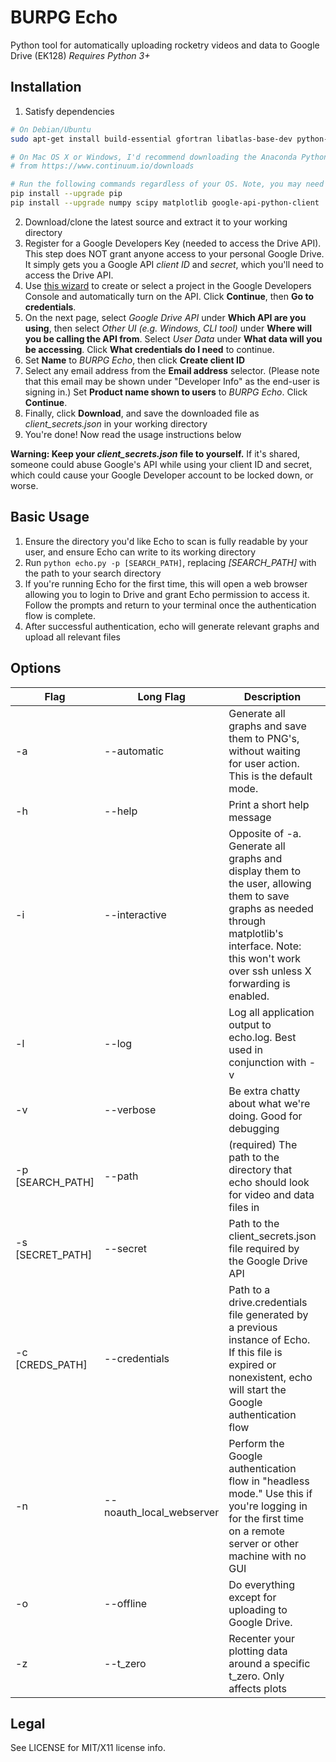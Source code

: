 # BURPG Echo
Python tool for automatically uploading rocketry videos and data to Google Drive (EK128)
*Requires Python 3+*

## Installation
1. Satisfy dependencies
  ```bash
  # On Debian/Ubuntu
  sudo apt-get install build-essential gfortran libatlas-base-dev python-pip python-dev

  # On Mac OS X or Windows, I'd recommend downloading the Anaconda Python distribution
  # from https://www.continuum.io/downloads

  # Run the following commands regardless of your OS. Note, you may need root/admin privileges
  pip install --upgrade pip
  pip install --upgrade numpy scipy matplotlib google-api-python-client
  ```
2. Download/clone the latest source and extract it to your working directory
3. Register for a Google Developers Key (needed to access the Drive API). This step does NOT grant anyone access to your personal Google Drive. It simply gets you a Google API *client ID* and *secret*, which you'll need to access the Drive API.
  1. Use [this wizard](https://console.developers.google.com/start/api?id=drive) to create or select a project in the Google Developers Console and automatically turn on the API. Click **Continue**, then **Go to credentials**.
  2. On the next page, select *Google Drive API* under **Which API are you using**, then select *Other UI (e.g. Windows, CLI tool)* under **Where will you be calling the API from**. Select *User Data* under **What data will you be accessing**. Click **What credentials do I need** to continue.
  3. Set **Name** to *BURPG Echo*, then click **Create client ID**
  4. Select any email address from the **Email address** selector. (Please note that this email may be shown under "Developer Info" as the end-user is signing in.) Set **Product name shown to users** to *BURPG Echo*. Click **Continue**.
  5. Finally, click **Download**, and save the downloaded file as *client_secrets.json* in your working directory
4. You're done! Now read the usage instructions below

**Warning: Keep your *client_secrets.json* file to yourself.** If it's shared, someone could abuse Google's API while using your client ID and secret, which could cause your Google Developer account to be locked down, or worse.

## Basic Usage
1. Ensure the directory you'd like Echo to scan is fully readable by your user, and ensure Echo can write to its working directory
2. Run `python echo.py -p [SEARCH_PATH]`, replacing *[SEARCH_PATH]* with the path to your search directory
3. If you're running Echo for the first time, this will open a web browser allowing you to login to Drive and grant Echo permission to access it. Follow the prompts and return to your terminal once the authentication flow is complete.
4. After successful authentication, echo will generate relevant graphs and upload all relevant files

## Options
Flag | Long Flag | Description | Default Value
------------ | ------------- | ------------- | -------------
-a | --automatic | Generate all graphs and save them to PNG's, without waiting for user action. This is the default mode. | Enabled
-h | --help | Print a short help message | n/a
-i | --interactive | Opposite of -a. Generate all graphs and display them to the user, allowing them to save graphs as needed through matplotlib's interface. Note: this won't work over ssh unless X forwarding is enabled. | Disabled
-l | --log | Log all application output to echo.log. Best used in conjunction with -v | Disabled
-v | --verbose | Be extra chatty about what we're doing. Good for debugging | Disabled
-p [SEARCH_PATH] | --path | (required) The path to the directory that echo should look for video and data files in | n/a
-s [SECRET_PATH] | --secret | Path to the client_secrets.json file required by the Google Drive API | ./client_secrets.json
-c [CREDS_PATH] | --credentials | Path to a drive.credentials file generated by a previous instance of Echo. If this file is expired or nonexistent, echo will start the Google authentication flow | ./drive.credentials
-n | --noauth_local_webserver | Perform the Google authentication flow in "headless mode." Use this if you're logging in for the first time on a remote server or other machine with no GUI | Disabled
-o | --offline | Do everything except for uploading to Google Drive. | Disabled
-z | --t_zero | Recenter your plotting data around a specific t_zero. Only affects plots | 0

## Legal
See LICENSE for MIT/X11 license info.
